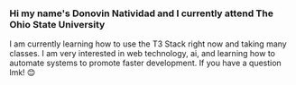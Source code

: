 ### Hi my name's Donovin Natividad and I currently attend The Ohio State University 

I am currently learning how to use the T3 Stack right now and taking many classes.
I am very interested in web technology, ai, and learning how to automate systems to
promote faster development. If you have a question lmk! 😊
